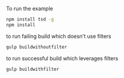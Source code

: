 To run the example
```bash
npm install tsd -g
npm install
```
to run failing build which doesn't use filters
```bash
gulp buildwithoutfilter
``` 
 to run successful build which leverages filters
```bash
gulp buildwithfilter
```



